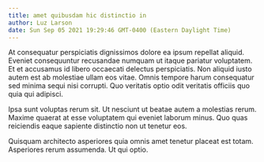 ```yaml
---
title: amet quibusdam hic distinctio in
author: Luz Larson
date: Sun Sep 05 2021 19:29:46 GMT-0400 (Eastern Daylight Time)
---
```

At consequatur perspiciatis dignissimos dolore ea ipsum repellat aliquid. Eveniet consequuntur recusandae numquam ut itaque pariatur voluptatem. Et et accusamus id libero occaecati delectus perspiciatis. Non aliquid iusto autem est ab molestiae ullam eos vitae. Omnis tempore harum consequatur sed minima sequi nisi corrupti. Quo veritatis optio odit veritatis officiis quo quia qui adipisci.

 Ipsa sunt voluptas rerum sit. Ut nesciunt ut beatae autem a molestias rerum. Maxime quaerat at esse voluptatem qui eveniet laborum minus. Quo quas reiciendis eaque sapiente distinctio non ut tenetur eos.

 Quisquam architecto asperiores quia omnis amet tenetur placeat est totam. Asperiores rerum assumenda. Ut qui optio.